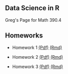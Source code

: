 ## Data Science in R
Greg's Page for Math 390.4



## Homeworks

* Homework 1 [(Pdf)](https://github.com/Greg51697/QC_MATH_390.4_SPRING_2018/blob/master/Hw01/hw01p.pdf) [(Rmd)](https://github.com/Greg51697/QC_MATH_390.4_SPRING_2018/blob/master/Hw01/hw01p.rmd)

* Homework 2 [(Pdf)](https://github.com/Greg51697/QC_MATH_390.4_SPRING_2018/blob/master/Hw02/hw02p.pdf) [(Rmd)](https://github.com/Greg51697/QC_MATH_390.4_SPRING_2018/blob/master/Hw02/hw02p.Rmd)

* Homework 3 [(Pdf)](https://github.com/Greg51697/QC_MATH_390.4_SPRING_2018/blob/master/Hw03/hw03p.pdf) [(Rmd)](https://github.com/Greg51697/QC_MATH_390.4_SPRING_2018/blob/master/Hw03/hw03p.Rmd)
